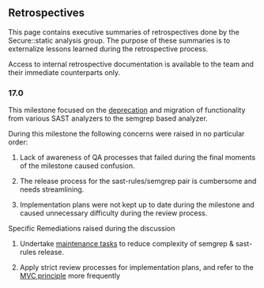 ## Retrospectives

This page contains executive summaries of retrospectives done by the Secure::static analysis group. The purpose of these summaries is to externalize lessons learned during the retrospective process.

Access to internal retrospective documentation is available to the team and their immediate counterparts only.

### 17.0

This milestone focused on the [deprecation](https://docs.gitlab.com/ee/update/deprecations.html#sast-analyzer-coverage-changing-in-gitlab-170) and migration of functionality from various SAST analyzers to the semgrep based analyzer. 

During this milestone the following concerns were raised in no particular order: 

1. Lack of awareness of QA processes that failed during the final moments of the milestone caused confusion.

1. The release process for the sast-rules/semgrep pair is cumbersome and needs streamlining. 

1. Implementation plans were not kept up to date during the milestone and caused unnecessary difficulty during the review process. 
    
Specific Remediations raised during the discussion

1. Undertake [maintenance tasks](https://gitlab.com/gitlab-org/gitlab/-/issues/440373) to reduce complexity of semgrep & sast-rules release.

1. Apply strict review processes for implementation plans, and refer to the [MVC principle](https://handbook.gitlab.com/handbook/product/product-principles/#the-minimal-viable-change-mvc) more frequently